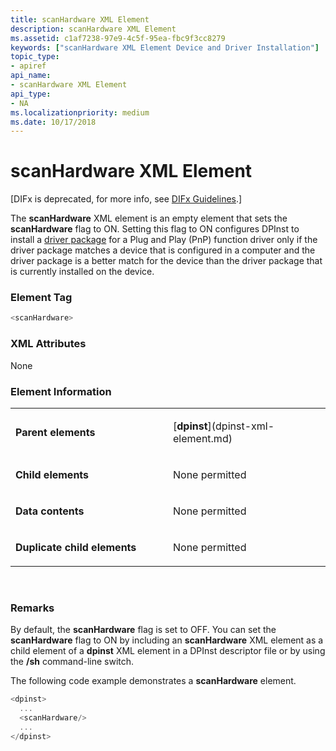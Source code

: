 ```yaml
---
title: scanHardware XML Element
description: scanHardware XML Element
ms.assetid: c1af7238-97e9-4c5f-95ea-fbc9f3cc8279
keywords: ["scanHardware XML Element Device and Driver Installation"]
topic_type:
- apiref
api_name:
- scanHardware XML Element
api_type:
- NA
ms.localizationpriority: medium
ms.date: 10/17/2018
---
```


# scanHardware XML Element


\[DIFx is deprecated, for more info, see [DIFx Guidelines](https://msdn.microsoft.com/windows/hardware/drivers/install/difx-guidelines).\]

The **scanHardware** XML element is an empty element that sets the **scanHardware** flag to ON. Setting this flag to ON configures DPInst to install a [driver package](https://msdn.microsoft.com/library/windows/hardware/ff544840) for a Plug and Play (PnP) function driver only if the driver package matches a device that is configured in a computer and the driver package is a better match for the device than the driver package that is currently installed on the device.

### Element Tag

```cpp
<scanHardware>
```

### XML Attributes

None

### Element Information

<table>
<colgroup>
<col width="50%" />
<col width="50%" />
</colgroup>
<tbody>
<tr class="odd">
<td align="left"><p><strong>Parent elements</strong></p></td>
<td align="left"><p>[<strong>dpinst</strong>](dpinst-xml-element.md)</p></td>
</tr>
<tr class="even">
<td align="left"><p><strong>Child elements</strong></p></td>
<td align="left"><p>None permitted</p></td>
</tr>
<tr class="odd">
<td align="left"><p><strong>Data contents</strong></p></td>
<td align="left"><p>None permitted</p></td>
</tr>
<tr class="even">
<td align="left"><p><strong>Duplicate child elements</strong></p></td>
<td align="left"><p>None permitted</p></td>
</tr>
</tbody>
</table>

 

### <a href="" id="comments"></a>Remarks

By default, the **scanHardware** flag is set to OFF. You can set the **scanHardware** flag to ON by including an **scanHardware** XML element as a child element of a **dpinst** XML element in a DPInst descriptor file or by using the **/sh** command-line switch.

The following code example demonstrates a **scanHardware** element.

```cpp
<dpinst>
  ...
  <scanHardware/>
  ...
</dpinst>
```

 

 





